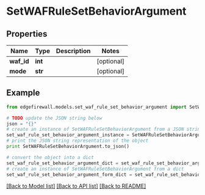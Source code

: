 # SetWAFRuleSetBehaviorArgument


## Properties
Name | Type | Description | Notes
------------ | ------------- | ------------- | -------------
**waf_id** | **int** |  | [optional] 
**mode** | **str** |  | [optional] 

## Example

```python
from edgefirewall.models.set_waf_rule_set_behavior_argument import SetWAFRuleSetBehaviorArgument

# TODO update the JSON string below
json = "{}"
# create an instance of SetWAFRuleSetBehaviorArgument from a JSON string
set_waf_rule_set_behavior_argument_instance = SetWAFRuleSetBehaviorArgument.from_json(json)
# print the JSON string representation of the object
print SetWAFRuleSetBehaviorArgument.to_json()

# convert the object into a dict
set_waf_rule_set_behavior_argument_dict = set_waf_rule_set_behavior_argument_instance.to_dict()
# create an instance of SetWAFRuleSetBehaviorArgument from a dict
set_waf_rule_set_behavior_argument_form_dict = set_waf_rule_set_behavior_argument.from_dict(set_waf_rule_set_behavior_argument_dict)
```
[[Back to Model list]](../README.md#documentation-for-models) [[Back to API list]](../README.md#documentation-for-api-endpoints) [[Back to README]](../README.md)


